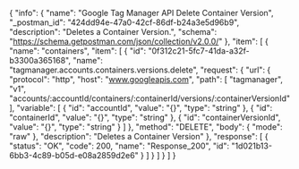 {
  "info": {
    "name": "Google Tag Manager API Delete Container Version",
    "_postman_id": "424dd94e-47a0-42cf-86df-b24a3e5d96b9",
    "description": "Deletes a Container Version.",
    "schema": "https://schema.getpostman.com/json/collection/v2.0.0/"
  },
  "item": [
    {
      "name": "containers",
      "item": [
        {
          "id": "0f312c21-5fc7-41da-a32f-b3300a365168",
          "name": "tagmanager.accounts.containers.versions.delete",
          "request": {
            "url": {
              "protocol": "http",
              "host": "www.googleapis.com",
              "path": [
                "tagmanager",
                "v1",
                "accounts/:accountId/containers/:containerId/versions/:containerVersionId"
              ],
              "variable": [
                {
                  "id": "accountId",
                  "value": "{}",
                  "type": "string"
                },
                {
                  "id": "containerId",
                  "value": "{}",
                  "type": "string"
                },
                {
                  "id": "containerVersionId",
                  "value": "{}",
                  "type": "string"
                }
              ]
            },
            "method": "DELETE",
            "body": {
              "mode": "raw"
            },
            "description": "Deletes a Container Version"
          },
          "response": [
            {
              "status": "OK",
              "code": 200,
              "name": "Response_200",
              "id": "1d021b13-6bb3-4c89-b05d-e08a2859d2e6"
            }
          ]
        }
      ]
    }
  ]
}